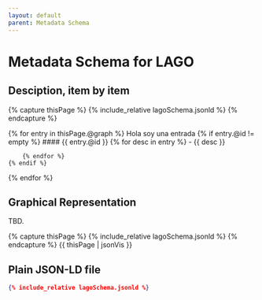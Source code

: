 ```yaml
---
layout: default
parent: Metadata Schema
---
```


# Metadata Schema for LAGO


## Desciption, item by item


{% capture thisPage %}
    {% include_relative lagoSchema.jsonld %}
{% endcapture %}

{% for entry in thisPage.@graph %}
    Hola soy una entrada
    {% if entry.@id  != empty %}
    #### {{ entry.@id }}
        {% for desc in entry %}
            - {{ desc }} 
        
        {% endfor %}
    {% endif %}
{% endfor %}



## Graphical Representation

TBD.

{% capture thisPage %}
    {% include_relative lagoSchema.jsonld %}
{% endcapture %}
{{ thisPage | jsonVis }}


## Plain JSON-LD file

```json
{% include_relative lagoSchema.jsonld %}
```
